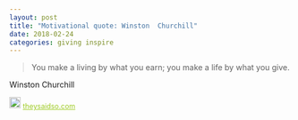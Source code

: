 ```yaml
---
layout: post
title: "Motivational quote: Winston  Churchill"
date: 2018-02-24
categories: giving inspire
---
```

> You make a living by what you earn; you make a life by what you give.

Winston  Churchill

<span style="z-index:50;font-size:0.9em;"><img src="https://theysaidso.com/branding/theysaidso.png" height="20" width="20" alt="theysaidso.com"/><a href="https://theysaidso.com" title="Powered by quotes from theysaidso.com" style="color: #9fcc25; margin-left: 4px; vertical-align: middle;">theysaidso.com</a></span>
